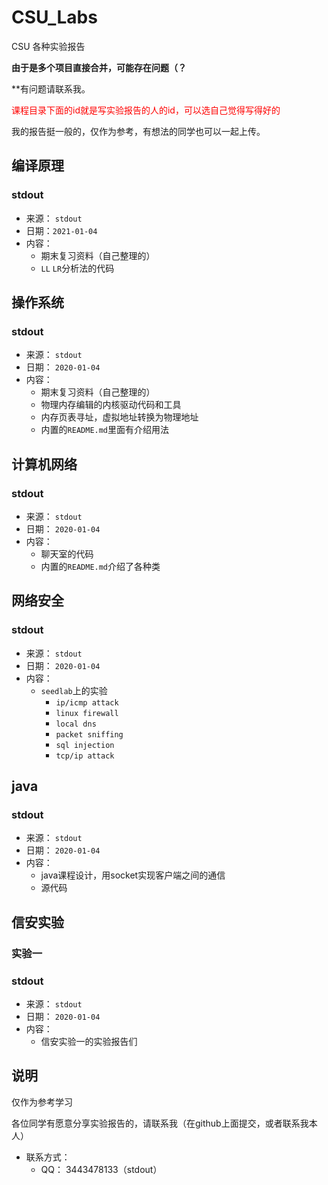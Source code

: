# CSU_Labs
 CSU 各种实验报告

**由于是多个项目直接合并，可能存在问题（？**

**有问题请联系我。

<font color='red'>课程目录下面的id就是写实验报告的人的id，可以选自己觉得写得好的</font>

我的报告挺一般的，仅作为参考，有想法的同学也可以一起上传。



## 编译原理

### stdout

-   来源： `stdout`
-   日期：`2021-01-04`
-   内容： 
    -   期末复习资料（自己整理的）
    -   `LL` `LR`分析法的代码



## 操作系统

### stdout

-   来源： `stdout`
-   日期： `2020-01-04`
-   内容： 
    -   期末复习资料（自己整理的）
    -   物理内存编辑的内核驱动代码和工具
    -   内存页表寻址，虚拟地址转换为物理地址
    -   内置的`README.md`里面有介绍用法



## 计算机网络

### stdout

-   来源： `stdout`
-   日期： `2020-01-04`
-   内容： 
    -   聊天室的代码
    -   内置的`README.md`介绍了各种类



## 网络安全

### stdout

-   来源： `stdout`
-   日期： `2020-01-04`
-   内容：
    -   `seedlab`上的实验
        -   `ip/icmp attack`
        -   `linux firewall`
        -   `local dns`
        -   `packet sniffing`
        -   `sql injection`
        -   `tcp/ip attack`



## java

### stdout

-   来源： `stdout`
-   日期： `2020-01-04`
-   内容： 
    -   java课程设计，用socket实现客户端之间的通信
    -   源代码



## 信安实验

### 实验一

### stdout

-   来源： `stdout`
-   日期： `2020-01-04`
-   内容： 
    -   信安实验一的实验报告们



## 说明

仅作为参考学习



各位同学有愿意分享实验报告的，请联系我（在github上面提交，或者联系我本人）



-   联系方式： 
    -   QQ： 3443478133（stdout）

